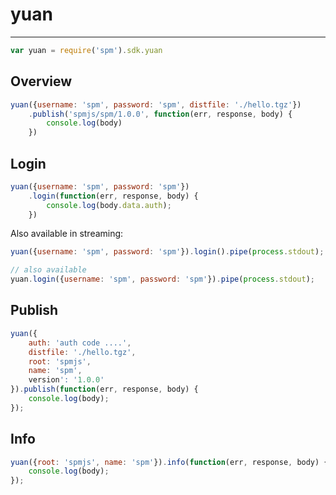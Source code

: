 # yuan

-----

```js
var yuan = require('spm').sdk.yuan
```

## Overview

```js
yuan({username: 'spm', password: 'spm', distfile: './hello.tgz'})
    .publish('spmjs/spm/1.0.0', function(err, response, body) {
        console.log(body)
    })
```


## Login

```js
yuan({username: 'spm', password: 'spm'})
    .login(function(err, response, body) {
        console.log(body.data.auth);
    })
```

Also available in streaming:

```js
yuan({username: 'spm', password: 'spm'}).login().pipe(process.stdout);

// also available
yuan.login({username: 'spm', password: 'spm'}).pipe(process.stdout);
```

## Publish

```js
yuan({
    auth: 'auth code ....',
    distfile: './hello.tgz',
    root: 'spmjs',
    name: 'spm',
    version': '1.0.0'
}).publish(function(err, response, body) {
    console.log(body);
});
```


## Info

```js
yuan({root: 'spmjs', name: 'spm'}).info(function(err, response, body) {
    console.log(body);
});
```
